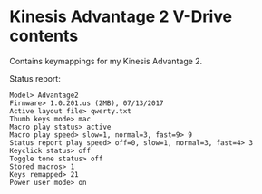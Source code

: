 # Kinesis Advantage 2 V-Drive contents

Contains keymappings for my Kinesis Advantage 2.

Status report:

```
Model> Advantage2
Firmware> 1.0.201.us (2MB), 07/13/2017
Active layout file> qwerty.txt
Thumb keys mode> mac
Macro play status> active
Macro play speed> slow=1, normal=3, fast=9> 9
Status report play speed> off=0, slow=1, normal=3, fast=4> 3
Keyclick status> off
Toggle tone status> off
Stored macros> 1
Keys remapped> 21
Power user mode> on
```
